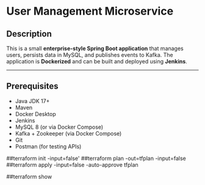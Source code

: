 # User Management Microservice

## Description
This is a small **enterprise-style Spring Boot application** that manages users, persists data in MySQL, and publishes events to Kafka. The application is **Dockerized** and can be built and deployed using **Jenkins**.

---

## Prerequisites
- Java JDK 17+
- Maven
- Docker Desktop
- Jenkins
- MySQL 8 (or via Docker Compose)
- Kafka + Zookeeper (via Docker Compose)
- Git
- Postman (for testing APIs)

##terraform init -input=false'
##terraform plan -out=tfplan -input=false
##terraform apply -input=false -auto-approve tfplan

##terraform show
     
